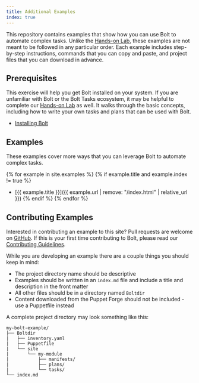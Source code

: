 ```yaml
---
title: Additional Examples
index: true
---
```


This repository contains examples that show how you can use Bolt to automate complex tasks. Unlike the [Hands-on Lab](/), these examples are not meant to be followed in any particular order. Each example includes step-by-step instructions, commands that you can copy and paste, and project files that you can download in advance.

## Prerequisites

This exercise will help you get Bolt installed on your system. If you are unfamiliar with Bolt or the Bolt Tasks ecosystem, it may be helpful to complete our [Hands-on Lab](/) as well. It walks through the basic concepts, including how to write your own tasks and plans that can be used with Bolt.

- [Installing Bolt](../lab/01-installing-bolt)

## Examples

These examples cover more ways that you can leverage Bolt to automate complex tasks.

{% for example in site.examples %}
  {% if example.title and example.index != true %}
  * [{{ example.title }}]({{ example.url | remove: "/index.html" | relative_url }})
  {% endif %}
{% endfor %}

## Contributing Examples

Interested in contributing an example to this site? Pull requests are welcome on [GitHub](https://github.com/puppetlabs/bolt). If this is your first time contributing to Bolt, please read our [Contributing Guidelines](https://github.com/puppetlabs/bolt/blob/master/CONTRIBUTING.md).

While you are developing an example there are a couple things you should keep in mind:

* The project directory name should be descriptive
* Examples should be written in an `index.md` file and include a title and description in the front matter
* All other files should be in a directory named `Boltdir`
* Content downloaded from the Puppet Forge should not be included - use a Puppetfile instead

A complete project directory may look something like this:

```
my-bolt-example/
├── Boltdir
|   ├── inventory.yaml
|   ├── Puppetfile
|   └── site
|       └── my-module
|           ├── manifests/
|           ├── plans/
|           └── tasks/
└── index.md
```
